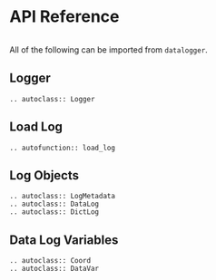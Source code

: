 # API Reference

```{py:currentmodule} datalogger

```

All of the following can be imported from `datalogger`.

## Logger

```{eval-rst}
.. autoclass:: Logger
```

## Load Log

```{eval-rst}
.. autofunction:: load_log
```

## Log Objects

```{eval-rst}
.. autoclass:: LogMetadata
.. autoclass:: DataLog
.. autoclass:: DictLog
```

## Data Log Variables

```{eval-rst}
.. autoclass:: Coord
.. autoclass:: DataVar
```
